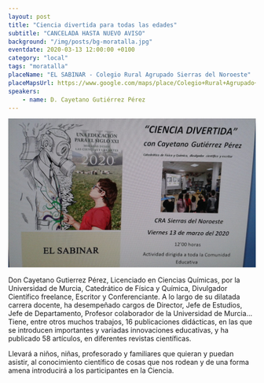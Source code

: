 ```yaml
---
layout: post
title: "Ciencia divertida para todas las edades"
subtitle: "CANCELADA HASTA NUEVO AVISO"
background: "/img/posts/bg-moratalla.jpg"
eventdate: 2020-03-13 12:00:00 +0100
category: "local"
tags: "moratalla"
placeName: "EL SABINAR - Colegio Rural Agrupado Sierras del Noroeste"
placeMapsUrl: https://www.google.com/maps/place/Colegio+Rural+Agrupado+de+El+Sabinar/@38.2060321,-2.1590951,16z/data=!4m13!1m7!3m6!1s0xd659605f51b4a09:0xfc2da46553944510!2s30441+El+Sabinar,+Murcia!3b1!8m2!3d38.2065555!4d-2.1554613!3m4!1s0xd65960f371ffe35:0x8d0755369764b5b!8m2!3d38.2067157!4d-2.1562292
speakers:
    - name: D. Cayetano Gutiérrez Pérez
---
```

  ![cartel](/img/posts/cayetanosabinar.jpeg)  

 Don Cayetano Gutierrez Pérez, Licenciado en Ciencias Químicas, por la Universidad de Murcia, Catedrático de Física y Química, Divulgador Científico freelance, Escritor y Conferenciante. A lo largo de su dilatada carrera docente, ha desempeñado cargos de Director, Jefe de Estudios, Jefe de Departamento, Profesor colaborador de la Universidad de Murcia…Tiene, entre otros muchos trabajos,  16 publicaciones didácticas, en las que se introducen importantes y variadas innovaciones educativas, y ha publicado 58 artículos, en diferentes revistas científicas. 

Llevará a niños, niñas, profesorado y familiares que quieran y puedan asistir, al conocimiento científico de cosas que nos rodean y de una forma amena introducirá a los participantes en la Ciencia. 
